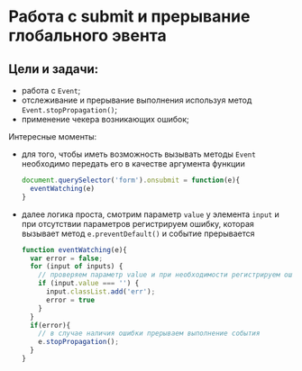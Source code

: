 # Работа с submit и прерывание глобального эвента

Цели и задачи:
-
* работа с `Event`;
* отслеживание и прерывание выполнения используя метод `Event.stopPropagation()`;
* применение чекера возникающих ошибок;

Интересные моменты:
- для того, чтобы иметь возможность вызывать методы `Event` необходимо передать его в качестве аргумента функции
  ```javascript
  document.querySelector('form').onsubmit = function(e){
    eventWatching(e)
  }
  ```
- далее логика проста, смотрим параметр `value` у элемента `input` и при отсутствии параметров регистрируем ошибку, которая вызывает метод `e.preventDefault()` и событие прерывается
  ```javascript
  function eventWatching(e){
    var error = false;
    for (input of inputs) {
      // проверяем параметр value и при необходимости регистрируем ошибку
      if (input.value === '') {
        input.classList.add('err'); 
        error = true
      }
    }
    if(error){
      // в случае наличия ошибки прерываем выполнение события
      e.stopPropagation();
    }
  }
  ```

